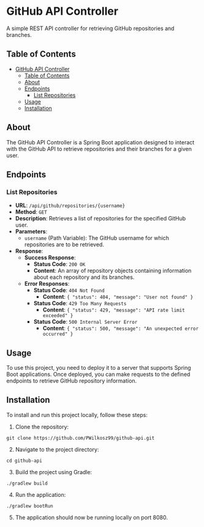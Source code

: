# GitHub API Controller

A simple REST API controller for retrieving GitHub repositories and branches.

## Table of Contents

- [GitHub API Controller](#github-api-controller)
  - [Table of Contents](#table-of-contents)
  - [About](#about)
  - [Endpoints](#endpoints)
    - [List Repositories](#list-repositories)
  - [Usage](#usage)
  - [Installation](#installation)
## About

The GitHub API Controller is a Spring Boot application designed to interact with the GitHub API to retrieve repositories and their branches for a given user.

## Endpoints

### List Repositories

- **URL**: `/api/github/repositories/{username}`
- **Method**: `GET`
- **Description**: Retrieves a list of repositories for the specified GitHub user.
- **Parameters**:
  - `username` (Path Variable): The GitHub username for which repositories are to be retrieved.
- **Response**:
  - **Success Response**:
    - **Status Code**: `200 OK`
    - **Content**: An array of repository objects containing information about each repository and its branches.
  - **Error Responses**:
    - **Status Code**: `404 Not Found`
      - **Content**: `{ "status": 404, "message": "User not found" }`
    - **Status Code**: `429 Too Many Requests`
      - **Content**: `{ "status": 429, "message": "API rate limit exceeded" }`
    - **Status Code**: `500 Internal Server Error`
      - **Content**: `{ "status": 500, "message": "An unexpected error occurred" }`

## Usage

To use this project, you need to deploy it to a server that supports Spring Boot applications. Once deployed, you can make requests to the defined endpoints to retrieve GitHub repository information.

## Installation

To install and run this project locally, follow these steps:

1. Clone the repository:
```console
git clone https://github.com/PWilkosz99/github-api.git
```

2. Navigate to the project directory:
```console
cd github-api
```

3. Build the project using Gradle:
```console
./gradlew build
```

4. Run the application:
```console
./gradlew bootRun
```

5. The application should now be running locally on port 8080.
